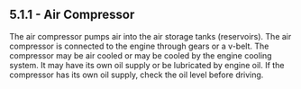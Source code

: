 ## 5.1.1 - Air Compressor
The air compressor pumps air into the air storage tanks (reservoirs). The air compressor is connected to the engine through gears or a v-belt. The compressor may be air cooled or may be cooled by the engine cooling system. It may have its own oil supply or be lubricated by engine oil. If the compressor has its own oil supply, check the oil level before driving.